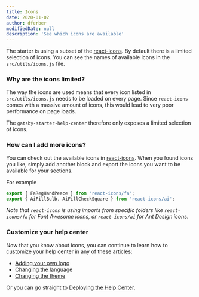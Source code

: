 ```yaml
---
title: Icons
date: 2020-01-02
author: dferber
modifiedDate: null
description: 'See which icons are available'
---
```


The starter is using a subset of the [react-icons](https://react-icons.netlify.com/#/). By default there is a limited selection of icons. You can see the names of available icons in the `src/utils/icons.js` file.

### Why are the icons limited?

The way the icons are used means that every icon listed in `src/utils/icons.js` needs to be loaded on every page. Since `react-icons` comes with a massive amount of icons, this would lead to very poor performance on page loads.

The `gatsby-starter-help-center` therefore only exposes a limited selection of icons.

### How can I add more icons?

You can check out the available icons in [react-icons](https://react-icons.netlify.com/#/). When you found icons you like, simply add another block and export the icons you want to be available for your sections.

For example

```js
export { FaRegHandPeace } from 'react-icons/fa';
export { AiFillBulb, AiFillCheckSquare } from 'react-icons/ai';
```

_Note that `react-icons` is using imports from specific folders like `react-icons/fa` for Font Awesome icons, or `react-icons/ai` for Ant Design icons._

### Customize your help center

Now that you know about icons, you can continue to learn how to customize your help center in any of these articles:

- [Adding your own logo](/articles/customizing-brand-logo)
- [Changing the language](/articles/customizing-locale)
- [Changing the theme](/articles/customizing-theme)

Or you can go straight to [Deploying the Help Center](/articles/deploy).

